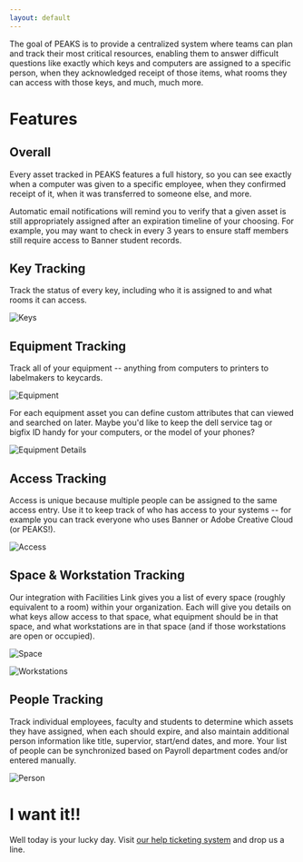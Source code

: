 ```yaml
---
layout: default
---
```


The goal of PEAKS is to provide a centralized system where teams can plan and track their most critical resources, enabling them to answer difficult questions like exactly which keys and computers are assigned to a specific person, when they acknowledged receipt of those items, what rooms they can access with those keys, and much, much more.

# Features

## Overall

Every asset tracked in PEAKS features a full history, so you can see exactly when a computer was given to a specific employee, when they confirmed receipt of it, when it was transferred to someone else, and more.

Automatic email notifications will remind you to verify that a given asset is still appropriately assigned after an expiration timeline of your choosing.  For example, you may want to check in every 3 years to ensure staff members still require access to Banner student records.

## Key Tracking

Track the status of every key, including who it is assigned to and what rooms it can access.

![Keys](./assets/img/keys.png)

## Equipment Tracking

Track all of your equipment -- anything from computers to printers to labelmakers to keycards.

![Equipment](./assets/img/equipment.png)

For each equipment asset you can define custom attributes that can viewed and searched on later.  Maybe you'd like to keep the dell service tag or bigfix ID handy for your computers, or the model of your phones?

![Equipment Details](./assets/img/equipdetails.png)

## Access Tracking

Access is unique because multiple people can be assigned to the same access entry.  Use it to keep track of who has access to your systems -- for example you can track everyone who uses Banner or Adobe Creative Cloud (or PEAKS!).

![Access](./assets/img/access.png)

## Space & Workstation Tracking

Our integration with Facilities Link gives you a list of every space (roughly equivalent to a room) within your organization.  Each will give you details on what keys allow access to that space, what equipment should be in that space, and what workstations are in that space (and if those workstations are open or occupied).

![Space](./assets/img/spaces.png)

![Workstations](./assets/img/workstations.png)

## People Tracking

Track individual employees, faculty and students to determine which assets they have assigned, when each should expire, and also maintain additional person information like title, supervior, start/end dates, and more.  Your list of people can be synchronized based on Payroll department codes and/or entered manually.

![Person](./assets/img/person.png)

# I want it!!

Well today is your lucky day.  Visit [our help ticketing system](https://caeshelp.ucdavis.edu/?appname=Peaks) and drop us a line.

